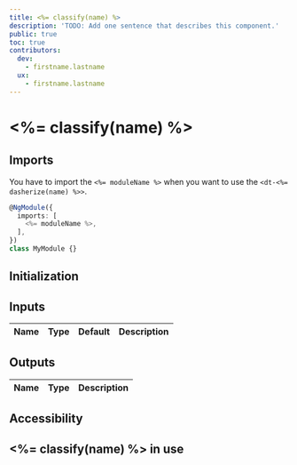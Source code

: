 ```yaml
---
title: <%= classify(name) %>
description: 'TODO: Add one sentence that describes this component.'
public: true
toc: true
contributors:
  dev:
    - firstname.lastname
  ux:
    - firstname.lastname
---
```


# <%= classify(name) %>

<!-- TODO: Check the title (front matter) and h1 of this page; write e.g. "Button group" instead of "ButtonGroup". -->

<!-- TODO: Add a short introduction text that describes the purpose of this component. -->

<ba-live-example name="<%= classify(name) %>DefaultExample"></ba-live-example>

## Imports

You have to import the `<%= moduleName %>` when you want to use the
`<dt-<%= dasherize(name) %>>`.

```typescript
@NgModule({
  imports: [
    <%= moduleName %>,
  ],
})
class MyModule {}
```

## Initialization

<!-- TODO: Describe how this component is used; which tags and properties are needed to make it work. -->

## Inputs

| Name | Type | Default | Description |
| ---- | ---- | ------- | ----------- |

## Outputs

| Name | Type | Description |
| ---- | ---- | ----------- |


<!-- TODO: Add sections about variants, theming, sub-components etc... The (headline-)structure depends on the component and use cases. -->

## Accessibility

<!-- TODO: If necessary and useful, add some words about accessibility. -->

## <%= classify(name) %> in use

<!-- TODO: Describe how and when this component is used and add examples/demos. -->
